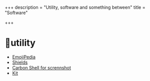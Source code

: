 +++
description = "Utility, software and something between"
title = "Software"

+++
# 🔧utility

* [EmojiPedia](https://emojipedia.org)
* [Shields](http://shields.io)
* [Carbon Shell for scrennshot](https://carbon.now.sh/)
* [Kit](https://kit.com)
